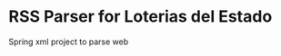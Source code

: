 RSS Parser for Loterias del Estado
==================================


Spring xml project to parse web